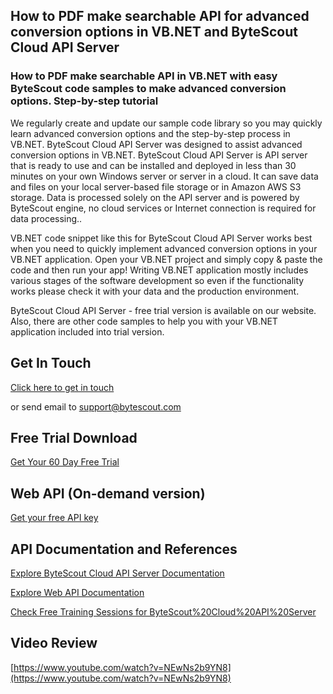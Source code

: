 ## How to PDF make searchable API for advanced conversion options in VB.NET and ByteScout Cloud API Server

### How to PDF make searchable API in VB.NET with easy ByteScout code samples to make advanced conversion options. Step-by-step tutorial

We regularly create and update our sample code library so you may quickly learn advanced conversion options and the step-by-step process in VB.NET. ByteScout Cloud API Server was designed to assist advanced conversion options in VB.NET. ByteScout Cloud API Server is API server that is ready to use and can be installed and deployed in less than 30 minutes on your own Windows server or server in a cloud. It can save data and files on your local server-based file storage or in Amazon AWS S3 storage. Data is processed solely on the API server and is powered by ByteScout engine, no cloud services or Internet connection is required for data processing..

VB.NET code snippet like this for ByteScout Cloud API Server works best when you need to quickly implement advanced conversion options in your VB.NET application. Open your VB.NET project and simply copy & paste the code and then run your app! Writing VB.NET application mostly includes various stages of the software development so even if the functionality works please check it with your data and the production environment.

ByteScout Cloud API Server - free trial version is available on our website. Also, there are other code samples to help you with your VB.NET application included into trial version.

## Get In Touch

[Click here to get in touch](https://bytescout.zendesk.com/hc/en-us/requests/new?subject=ByteScout%20Cloud%20API%20Server%20Question)

or send email to [support@bytescout.com](mailto:support@bytescout.com?subject=ByteScout%20Cloud%20API%20Server%20Question) 

## Free Trial Download

[Get Your 60 Day Free Trial](https://bytescout.com/download/web-installer?utm_source=github-readme)

## Web API (On-demand version)

[Get your free API key](https://pdf.co/documentation/api?utm_source=github-readme)

## API Documentation and References

[Explore ByteScout Cloud API Server Documentation](https://bytescout.com/documentation/index.html?utm_source=github-readme)

[Explore Web API Documentation](https://pdf.co/documentation/api?utm_source=github-readme)

[Check Free Training Sessions for ByteScout%20Cloud%20API%20Server](https://academy.bytescout.com/)

## Video Review

[https://www.youtube.com/watch?v=NEwNs2b9YN8](https://www.youtube.com/watch?v=NEwNs2b9YN8)